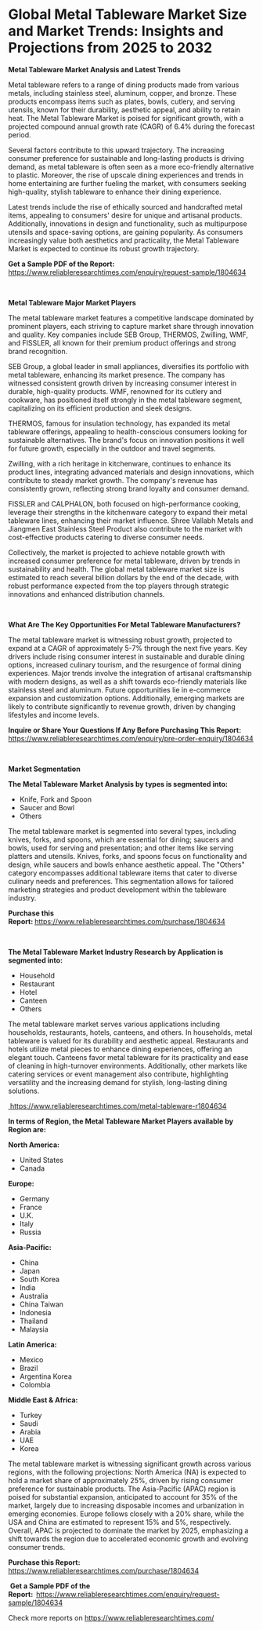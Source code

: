 <p><h1>Global Metal Tableware Market Size and Market Trends: Insights and Projections from 2025 to 2032</h1></p><p><strong>Metal Tableware Market Analysis and Latest Trends</strong></p>
<p><p>Metal tableware refers to a range of dining products made from various metals, including stainless steel, aluminum, copper, and bronze. These products encompass items such as plates, bowls, cutlery, and serving utensils, known for their durability, aesthetic appeal, and ability to retain heat. The Metal Tableware Market is poised for significant growth, with a projected compound annual growth rate (CAGR) of 6.4% during the forecast period.</p><p>Several factors contribute to this upward trajectory. The increasing consumer preference for sustainable and long-lasting products is driving demand, as metal tableware is often seen as a more eco-friendly alternative to plastic. Moreover, the rise of upscale dining experiences and trends in home entertaining are further fueling the market, with consumers seeking high-quality, stylish tableware to enhance their dining experience.</p><p>Latest trends include the rise of ethically sourced and handcrafted metal items, appealing to consumers' desire for unique and artisanal products. Additionally, innovations in design and functionality, such as multipurpose utensils and space-saving options, are gaining popularity. As consumers increasingly value both aesthetics and practicality, the Metal Tableware Market is expected to continue its robust growth trajectory.</p></p>
<p><strong>Get a Sample PDF of the Report:&nbsp;</strong> <a href="https://www.reliableresearchtimes.com/enquiry/request-sample/1804634?utm_campaign=2315&utm_medium=2&utm_source=Github&utm_content=ia&utm_term=07022025&utm_id=metal-tableware">https://www.reliableresearchtimes.com/enquiry/request-sample/1804634</a></p>
<p>&nbsp;</p>
<p><strong>Metal Tableware Major Market Players</strong></p>
<p><p>The metal tableware market features a competitive landscape dominated by prominent players, each striving to capture market share through innovation and quality. Key companies include SEB Group, THERMOS, Zwilling, WMF, and FISSLER, all known for their premium product offerings and strong brand recognition.</p><p>SEB Group, a global leader in small appliances, diversifies its portfolio with metal tableware, enhancing its market presence. The company has witnessed consistent growth driven by increasing consumer interest in durable, high-quality products. WMF, renowned for its cutlery and cookware, has positioned itself strongly in the metal tableware segment, capitalizing on its efficient production and sleek designs.</p><p>THERMOS, famous for insulation technology, has expanded its metal tableware offerings, appealing to health-conscious consumers looking for sustainable alternatives. The brand's focus on innovation positions it well for future growth, especially in the outdoor and travel segments.</p><p>Zwilling, with a rich heritage in kitchenware, continues to enhance its product lines, integrating advanced materials and design innovations, which contribute to steady market growth. The company's revenue has consistently grown, reflecting strong brand loyalty and consumer demand.</p><p>FISSLER and CALPHALON, both focused on high-performance cooking, leverage their strengths in the kitchenware category to expand their metal tableware lines, enhancing their market influence. Shree Vallabh Metals and Jiangmen East Stainless Steel Product also contribute to the market with cost-effective products catering to diverse consumer needs.</p><p>Collectively, the market is projected to achieve notable growth with increased consumer preference for metal tableware, driven by trends in sustainability and health. The global metal tableware market size is estimated to reach several billion dollars by the end of the decade, with robust performance expected from the top players through strategic innovations and enhanced distribution channels.</p></p>
<p>&nbsp;</p>
<p><strong>What Are The Key Opportunities For Metal Tableware Manufacturers?</strong></p>
<p><p>The metal tableware market is witnessing robust growth, projected to expand at a CAGR of approximately 5-7% through the next five years. Key drivers include rising consumer interest in sustainable and durable dining options, increased culinary tourism, and the resurgence of formal dining experiences. Major trends involve the integration of artisanal craftsmanship with modern designs, as well as a shift towards eco-friendly materials like stainless steel and aluminum. Future opportunities lie in e-commerce expansion and customization options. Additionally, emerging markets are likely to contribute significantly to revenue growth, driven by changing lifestyles and income levels.</p></p>
<p><strong>Inquire or Share Your Questions If Any Before Purchasing This Report:</strong> <a href="https://www.reliableresearchtimes.com/enquiry/pre-order-enquiry/1804634?utm_campaign=2315&utm_medium=2&utm_source=Github&utm_content=ia&utm_term=07022025&utm_id=metal-tableware">https://www.reliableresearchtimes.com/enquiry/pre-order-enquiry/1804634</a></p>
<p>&nbsp;</p>
<p><strong>Market Segmentation</strong></p>
<p><strong>The Metal Tableware Market Analysis by types is segmented into:</strong></p>
<p><ul><li>Knife, Fork and Spoon</li><li>Saucer and Bowl</li><li>Others</li></ul></p>
<p><p>The metal tableware market is segmented into several types, including knives, forks, and spoons, which are essential for dining; saucers and bowls, used for serving and presentation; and other items like serving platters and utensils. Knives, forks, and spoons focus on functionality and design, while saucers and bowls enhance aesthetic appeal. The "Others" category encompasses additional tableware items that cater to diverse culinary needs and preferences. This segmentation allows for tailored marketing strategies and product development within the tableware industry.</p></p>
<p><strong>Purchase this Report:&nbsp;</strong><a href="https://www.reliableresearchtimes.com/purchase/1804634?utm_campaign=2315&utm_medium=2&utm_source=Github&utm_content=ia&utm_term=07022025&utm_id=metal-tableware">https://www.reliableresearchtimes.com/purchase/1804634</a></p>
<p>&nbsp;</p>
<p><strong>The Metal Tableware Market Industry Research by Application is segmented into:</strong></p>
<p><ul><li>Household</li><li>Restaurant</li><li>Hotel</li><li>Canteen</li><li>Others</li></ul></p>
<p><p>The metal tableware market serves various applications including households, restaurants, hotels, canteens, and others. In households, metal tableware is valued for its durability and aesthetic appeal. Restaurants and hotels utilize metal pieces to enhance dining experiences, offering an elegant touch. Canteens favor metal tableware for its practicality and ease of cleaning in high-turnover environments. Additionally, other markets like catering services or event management also contribute, highlighting versatility and the increasing demand for stylish, long-lasting dining solutions.</p></p>
<p><a href="https://www.reliableresearchtimes.com/metal-tableware-r1804634?utm_campaign=2315&utm_medium=2&utm_source=Github&utm_content=ia&utm_term=07022025&utm_id=metal-tableware">&nbsp;https://www.reliableresearchtimes.com/metal-tableware-r1804634</a></p>
<p><strong>In terms of Region, the Metal Tableware Market Players available by Region are:</strong></p>
<p>
    <p> <strong> North America: </strong>
        <ul>
            <li>United States</li>
            <li>Canada</li>
        </ul>
        </p> 
    <p> <strong> Europe: </strong>
        <ul>
            <li>Germany</li>
            <li>France</li>
            <li>U.K.</li>
            <li>Italy</li>
            <li>Russia</li>
        </ul>
        </p> 
    <p> <strong> Asia-Pacific: </strong>
        <ul>
            <li>China</li>
            <li>Japan</li>
            <li>South Korea</li>
            <li>India</li>
            <li>Australia</li>
            <li>China Taiwan</li>
            <li>Indonesia</li>
            <li>Thailand</li>
            <li>Malaysia</li>
        </ul>
        </p> 
    <p> <strong> Latin America: </strong>
        <ul>
            <li>Mexico</li>
            <li>Brazil</li>
            <li>Argentina Korea</li>
            <li>Colombia</li>
        </ul>
        </p> 
    <p> <strong> Middle East & Africa: </strong>
        <ul>
            <li>Turkey</li>
            <li>Saudi</li>
            <li>Arabia</li>
            <li>UAE</li>
            <li>Korea</li>
        </ul>
    </p>
    </p>
<p><p>The metal tableware market is witnessing significant growth across various regions, with the following projections: North America (NA) is expected to hold a market share of approximately 25%, driven by rising consumer preference for sustainable products. The Asia-Pacific (APAC) region is poised for substantial expansion, anticipated to account for 35% of the market, largely due to increasing disposable incomes and urbanization in emerging economies. Europe follows closely with a 20% share, while the USA and China are estimated to represent 15% and 5%, respectively. Overall, APAC is projected to dominate the market by 2025, emphasizing a shift towards the region due to accelerated economic growth and evolving consumer trends.</p></p>
<p><strong>Purchase this Report: </strong><a href="https://www.reliableresearchtimes.com/purchase/1804634?utm_campaign=2315&utm_medium=2&utm_source=Github&utm_content=ia&utm_term=07022025&utm_id=metal-tableware">https://www.reliableresearchtimes.com/purchase/1804634</a></p>
<p>&nbsp;<strong>Get a Sample PDF of the Report:&nbsp;&nbsp;</strong><a href="https://www.reliableresearchtimes.com/enquiry/request-sample/1804634?utm_campaign=2315&utm_medium=2&utm_source=Github&utm_content=ia&utm_term=07022025&utm_id=metal-tableware">https://www.reliableresearchtimes.com/enquiry/request-sample/1804634</a></p>
<p><strong></strong></p>
<p>Check more reports on <a href="https://www.reliableresearchtimes.com/?utm_campaign=2315&utm_medium=2&utm_source=Github&utm_content=ia&utm_term=07022025&utm_id=metal-tableware">https://www.reliableresearchtimes.com/</a></p>